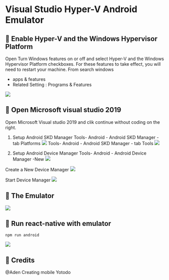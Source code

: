 # Visual Studio Hyper-V Android Emulator


## :memo: Enable Hyper-V and the Windows Hypervisor Platform
Open Turn Windows features on or off and select Hyper-V and the Windows Hypervisor Platform checkboxes. For these features to take effect, you will need to restart your machine.
From search windows
- apps & features
- Related Setting : Programs & Features

![](https://i.imgur.com/oRRYKJS.png)

## :memo: Open Microsoft visual studio 2019 
Open Microsoft Visual studio 2019 and clik continue without coding on the right.

1. Setup Android SKD Manager
Tools- Android - Android SKD Manager - tab Platforms
![](https://i.imgur.com/X62Hl6r.png)
Tools- Android - Android SKD Manager - tab Tools
![](https://i.imgur.com/3bNxLrY.png)


2. Setup Android Device Manager
Tools- Android - Android Device Manager -New
![](https://i.imgur.com/WZmpwPH.png)

Create a New Device Manager
![](https://i.imgur.com/GETM6p0.png)

Start Device Manager
![](https://i.imgur.com/gkKeOns.png)


## :memo: The Emulator
![](https://i.imgur.com/UpKvU8e.png)

## :memo: Run react-native with emulator
```
npm run android
```
![](https://i.imgur.com/vMjA3ax.png)



## :memo: Credits
@Aden Creating mobile Yotodo
